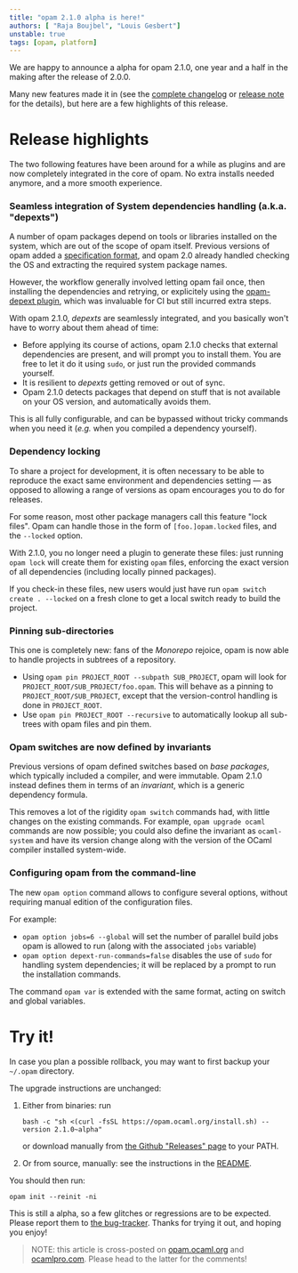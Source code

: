 ```yaml
---
title: "opam 2.1.0 alpha is here!"
authors: [ "Raja Boujbel", "Louis Gesbert"]
unstable: true
tags: [opam, platform]
---
```


We are happy to announce a alpha for opam 2.1.0, one year and a half in the 
making after the release of 2.0.0.

Many new features made it in (see the [complete
changelog](https://github.com/ocaml/opam/blob/2.1.0-alpha/CHANGES) or [release
note](https://github.com/ocaml/opam/releases/tag/2.1.0-alpha) for the details),
but here are a few highlights of this release.


# Release highlights

The two following features have been around for a while as plugins and are now 
completely integrated in the core of opam. No extra installs needed anymore, and
a more smooth experience.


### Seamless integration of System dependencies handling (a.k.a. "depexts")

A number of opam packages depend on tools or libraries installed on the system,
which are out of the scope of opam itself. Previous versions of opam added a
[specification format](https://opam.ocaml.org/doc/Manual.html#opamfield-depexts),
and opam 2.0 already handled checking the OS and extracting the required system
package names.

However, the workflow generally involved letting opam fail once, then installing
the dependencies and retrying, or explicitely using the
[opam-depext plugin](https://github.com/ocaml/opam-depext), which was invaluable
for CI but still incurred extra steps.

With opam 2.1.0, _depexts_ are seamlessly integrated, and you basically won't
have to worry about them ahead of time:

- Before applying its course of actions, opam 2.1.0 checks that external
  dependencies are present, and will prompt you to install them. You are free to
  let it do it using `sudo`, or just run the provided commands yourself.
- It is resilient to _depexts_ getting removed or out of sync.
- Opam 2.1.0 detects packages that depend on stuff that is not available on your
  OS version, and automatically avoids them.

This is all fully configurable, and can be bypassed without tricky commands when
you need it (_e.g._ when you compiled a dependency yourself).


### Dependency locking

To share a project for development, it is often necessary to be able to
reproduce the exact same environment and dependencies setting — as opposed to
allowing a range of versions as opam encourages you to do for releases.

For some reason, most other package managers call this feature "lock files".
Opam can handle those in the form of `[foo.]opam.locked` files, and the
`--locked` option.

With 2.1.0, you no longer need a plugin to generate these files: just running
`opam lock` will create them for existing `opam` files, enforcing the exact
version of all dependencies (including locally pinned packages).

If you check-in these files, new users would just have run
`opam switch create . --locked` on a fresh clone to get a local switch ready to
build the project.


### Pinning sub-directories

This one is completely new: fans of the _Monorepo_ rejoice, opam is now able to
handle projects in subtrees of a repository.

- Using `opam pin PROJECT_ROOT --subpath SUB_PROJECT`, opam will look for
  `PROJECT_ROOT/SUB_PROJECT/foo.opam`. This will behave as a pinning to
  `PROJECT_ROOT/SUB_PROJECT`, except that the version-control handling is done
  in `PROJECT_ROOT`.
- Use `opam pin PROJECT_ROOT --recursive` to automatically lookup all sub-trees
  with opam files and pin them.


### Opam switches are now defined by invariants

Previous versions of opam defined switches based on _base packages_, which
typically included a compiler, and were immutable. Opam 2.1.0 instead defines
them in terms of an _invariant_, which is a generic dependency formula.

This removes a lot of the rigidity `opam switch` commands had, with little
changes on the existing commands. For example, `opam upgrade ocaml` commands are
now possible; you could also define the invariant as `ocaml-system` and have
its version change along with the version of the OCaml compiler installed
system-wide.


### Configuring opam from the command-line

The new `opam option` command allows to configure several options,
without requiring manual edition of the configuration files.

For example:
- `opam option jobs=6 --global` will set the number of parallel build
  jobs opam is allowed to run (along with the associated `jobs` variable)
- `opam option depext-run-commands=false` disables the use of `sudo` for
  handling system dependencies; it will be replaced by a prompt to run the
  installation commands.

The command `opam var` is extended with the same format, acting on switch and
global variables.

# Try it!

In case you plan a possible rollback, you may want to first backup your
`~/.opam` directory.

The upgrade instructions are unchanged:

1. Either from binaries: run

    ```
    bash -c "sh <(curl -fsSL https://opam.ocaml.org/install.sh) --version 2.1.0~alpha"
    ```

    or download manually from [the Github "Releases" page](https://github.com/ocaml/opam/releases/tag/2.1.0-alpha) to your PATH.

2. Or from source, manually: see the instructions in the [README](https://github.com/ocaml/opam/tree/2.1.0-alpha#compiling-this-repo).


You should then run:
```
opam init --reinit -ni
```


This is still a alpha, so a few glitches or regressions are to be expected.
Please report them to [the bug-tracker](https://github.com/ocaml/opam/issues).
Thanks for trying it out, and hoping you enjoy!


> NOTE: this article is cross-posted on
[opam.ocaml.org](https://opam.ocaml.org/blog/) and
[ocamlpro.com](http://www.ocamlpro.com/category/blog/). Please head to the
latter for the comments!
